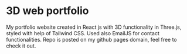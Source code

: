 # 3D web portfolio
My portfolio website created in React js with 3D functionality in Three.js, styled with help of Tailwind CSS.
Used also EmailJS for contact functionalities.
Repo is posted on my github pages domain, feel free to check it out.
